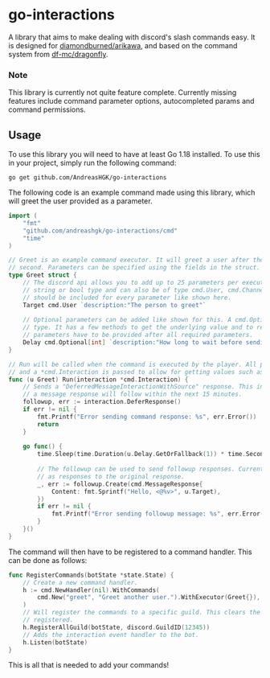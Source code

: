 # go-interactions

A library that aims to make dealing with discord's slash commands easy.
It is designed for [diamondburned/arikawa](https://github.com/diamondburned/arikawa),
and based on the command system from [df-mc/dragonfly](https://github.com/df-mc/dragonfly).

### Note

This library is currently not quite feature complete.
Currently missing features include command parameter options, autocompleted params and command permissions.

## Usage

To use this library you will need to have at least Go 1.18 installed.
To use this in your project, simply run the following command:
```
go get github.com/AndreasHGK/go-interactions
```
The following code is an example command made using this library, which will greet the user provided as a parameter.
```go
import (
    "fmt"
    "github.com/andreashgk/go-interactions/cmd"
    "time"
)

// Greet is an example command executor. It will greet a user after the delay specified, otherwise send it in one
// second. Parameters can be specified using the fields in the struct.
type Greet struct {
    // The discord api allows you to add up to 25 parameters per executor. These parameters can be any int, float,
    // string or bool type and can also be of type cmd.User, cmd.Channel, cmd.Mentionable, cmd.Role. The description
    // should be included for every parameter like shown here.
    Target cmd.User `description:"The person to greet"`
    
    // Optional parameters can be added like shown for this. A cmd.Optional[] needs to be wrapped around the parameter
    // type. It has a few methods to get the underlying value and to return whether the value was provided. All optional
    // parameters have to be provided after all required parameters.
    Delay cmd.Optional[int] `description:"How long to wait before sending the message"`
}

// Run will be called when the command is executed by the player. All parameter values will be set inside the struct,
// and a *cmd.Interaction is passed to allow for getting values such as the sender and has methods to send responses.
func (u Greet) Run(interaction *cmd.Interaction) {
    // Sends a "DeferredMessageInteractionWithSource" response. This indicates that the bot has received the command and
    // a message response will follow within the next 15 minutes.
    followup, err := interaction.DeferResponse()
    if err != nil {
        fmt.Printf("Error sending command response: %s", err.Error())
        return
    }
    
    go func() {
        time.Sleep(time.Duration(u.Delay.GetOrFallback(1)) * time.Second)
        
        // The followup can be used to send followup responses. Currently, these can only be messages. They will show
        // as responses to the original response.
        _, err := followup.Create(cmd.MessageResponse{
            Content: fmt.Sprintf("Hello, <@%v>", u.Target),
        })
        if err != nil {
            fmt.Printf("Error sending followup message: %s", err.Error())
        }
    }()
}
```

The command will then have to be registered to a command handler.
This can be done as follows:
```go
func RegisterCommands(botState *state.State) {
	// Create a new command handler.
	h := cmd.NewHandler(nil).WithCommands(
		cmd.New("greet", "Greet another user.").WithExecutor(Greet{}),
	)
	// Will register the commands to a specific guild. This clears the list of commands that are pending to be
	// registered.
	h.RegisterAllGuild(botState, discord.GuildID(12345))
	// Adds the interaction event handler to the bot.
	h.Listen(botState)
}
```
This is all that is needed to add your commands!